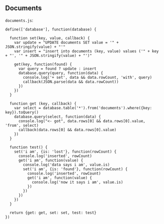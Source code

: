 Documents
---------

`documents.js`:

    define(['database'], function(database) {

      function set(key, value, callback) {
        var update = "UPDATE documents SET value = '" + JSON.stringify(value) + "'"
        var insert = "insert into documents (key, value) values ('" + key + "', '" + JSON.stringify(value) + "')"

        get(key, function(found) {
          var query = found ? update : insert
          database.query(query, function(data) {
            console.log('+ set', data && data.rowCount, 'with', query)
            callback(JSON.parse(data && data.rowCount))
          })
        })
      }

      function get (key, callback) {
        var select = database.table('*').from('documents').where({key: key}).toQuery()
        database.query(select, function(data) {
          console.log("<- got", data.rows[0] && data.rows[0].value, 'from', select)
          callback(data.rows[0] && data.rows[0].value)
        })
      }

      function test() {
        set('i am', {is: 'lost'}, function(rowCount) {
          console.log('inserted', rowCount)
          get('i am', function(value) {
            console.log('data says i am', value.is)
            set('i am', {is: 'found'}, function(rowCount) {
              console.log('inserted', rowCount)
              get('i am', function(value) {
                console.log('now it says i am', value.is)
              })
            })
          })
        })
      }

      return {get: get, set: set, test: test}
    })

